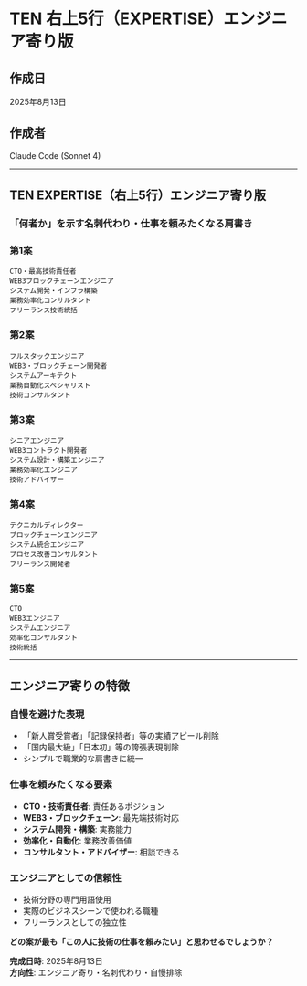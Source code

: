 # TEN 右上5行（EXPERTISE）エンジニア寄り版

## 作成日
2025年8月13日

## 作成者
Claude Code (Sonnet 4)

---

## TEN EXPERTISE（右上5行）エンジニア寄り版

### 「何者か」を示す名刺代わり・仕事を頼みたくなる肩書き

### 第1案
```
CTO・最高技術責任者
WEB3ブロックチェーンエンジニア
システム開発・インフラ構築
業務効率化コンサルタント
フリーランス技術統括
```

### 第2案
```
フルスタックエンジニア
WEB3・ブロックチェーン開発者
システムアーキテクト
業務自動化スペシャリスト
技術コンサルタント
```

### 第3案
```
シニアエンジニア
WEB3コントラクト開発者
システム設計・構築エンジニア
業務効率化エンジニア
技術アドバイザー
```

### 第4案
```
テクニカルディレクター
ブロックチェーンエンジニア
システム統合エンジニア
プロセス改善コンサルタント
フリーランス開発者
```

### 第5案
```
CTO
WEB3エンジニア
システムエンジニア
効率化コンサルタント
技術統括
```

---

## エンジニア寄りの特徴

### 自慢を避けた表現
- 「新人賞受賞者」「記録保持者」等の実績アピール削除
- 「国内最大級」「日本初」等の誇張表現削除
- シンプルで職業的な肩書きに統一

### 仕事を頼みたくなる要素
- **CTO・技術責任者**: 責任あるポジション
- **WEB3・ブロックチェーン**: 最先端技術対応
- **システム開発・構築**: 実務能力
- **効率化・自動化**: 業務改善価値
- **コンサルタント・アドバイザー**: 相談できる

### エンジニアとしての信頼性
- 技術分野の専門用語使用
- 実際のビジネスシーンで使われる職種
- フリーランスとしての独立性

**どの案が最も「この人に技術の仕事を頼みたい」と思わせるでしょうか？**

**完成日時**: 2025年8月13日  
**方向性**: エンジニア寄り・名刺代わり・自慢排除